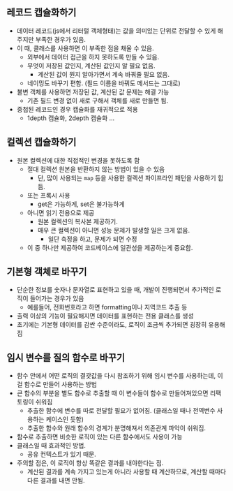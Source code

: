 ## 레코드 캡슐화하기

- 데이터 레코드(js에서 리터럴 객체형태)는 값을 의미있는 단위로 전달할 수 있게 해주지만 부족한 경우가 있음.
- 이 때, 클래스를 사용하면 이 부족한 점을 채울 수 있음.
  - 외부에서 데이터 접근을 하지 못하도록 만들 수 있음.
  - 무엇이 저장된 값인지, 계산된 값인지 알 필요 없음.
    - 계산된 값이 뭔지 알아가면서 계속 바꿔줄 필요 없음.
  - 네이밍도 바꾸기 편함. (필드 이름을 바꿔도 메서드는 그대로)
- 불변 객체를 사용하면 저장된 값, 계산된 값 문제는 해결 가능
  - 기존 필드 변경 없이 새로 구해서 객체를 새로 만들면 됨.
- 중첩된 레코드인 경우 캡슐화를 재귀적으로 적용
  - 1depth 캡슐화, 2depth 캡슐화 ...

## 컬렉션 캡슐화하기

- 원본 컬렉션에 대한 직접적인 변경을 못하도록 함
  - 절대 컬렉션 원본을 반환하지 않는 방법이 있을 수 있음
    - 단, 많이 사용되는 `map` 등을 사용한 컬렉션 파이프라인 패턴을 사용하기 힘듬.
  - 또는 프록시 사용
    - get은 가능하게, set은 불가능하게
  - 아니면 읽기 전용으로 제공
    - 원본 컬렉션의 복사본 제공하기.
    - 매우 큰 컬렉션이 아니면 성능 문제가 발생할 일은 크게 없음.
      - 일단 측정을 하고, 문제가 되면 수정
  - 이 중 하나만 제공하여 코드베이스에 일관성을 제공하는게 중요함.

## 기본형 객체로 바꾸기

- 단순한 정보를 숫자나 문자열로 표현하고 있을 때, 개발이 진행되면서 추가적인 로직이 들어가는 경우가 있음
  - 예를들어, 전화번호라고 하면 formatting이나 지역코드 추출 등
- 출력 이상의 기능이 필요해지면 데이터를 표현하는 전용 클래스를 생성
- 초기에는 기본형 데이터를 감싼 수준이라도, 로직이 조금씩 추가되면 굉장히 유용해짐

## 임시 변수를 질의 함수로 바꾸기

- 함수 안에서 어떤 로직의 결괏값을 다시 참조하기 위해 임시 변수를 사용하는데, 이걸 함수로 만들어 사용하는 방법
- 큰 함수의 부분을 별도 함수로 추출할 때 이 변수들이 함수로 만들어져있으면 리팩토링이 쉬워짐
  - 추출한 함수에 변수를 따로 전달할 필요가 없어짐. (클래스일 때나 전역변수 사용하는 케이스인 듯함)
  - 추출한 함수와 원래 함수의 경계가 분명해져서 의존관계 파악이 쉬워짐.
- 함수로 추출하면 비슷한 로직이 있는 다른 함수에서도 사용이 가능
- 클래스일 때 효과적인 방법.
  - 공유 컨텍스트가 있기 때문.
- 주의할 점은, 이 로직이 항상 똑같은 결과를 내야한다는 점.
  - 계산된 결과를 계속 가지고 있는게 아니라 사용할 때 계산하므로, 계산할 때마다 다른 결과를 내면 안됨.
